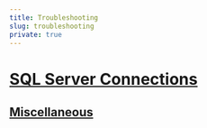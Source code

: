 ```yaml
---
title: Troubleshooting
slug: troubleshooting
private: true
---
```


# [SQL Server Connections](sql-server-connections.md)
## [Miscellaneous](miscellaneous.md)
